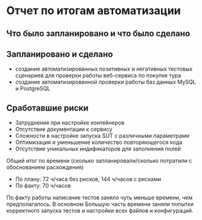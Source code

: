 # Отчет по итогам автоматизации

## Что было запланировано и что было сделано

## Запланировано и сделано
- создание автоматизированных позитивных и негативных тестовых сценариев для проверки работы веб-сервиса по покупке тура
- создание автоматизированной проверки работы баз данных MySQL и PostgreSQL

## Сработавшие риски
- Затруднения при настройке контейнеров
- Отсутствие документации к сервису
- Сложности в настройке запуска SUT с различными параметрами
- Оптимизация и уменьшение количество повторяющегося кода
- Отсутствие уникальных индификаторов для заполнения полей

Общий итог по времени (сколько запланировали/сколько потратили с обоснованием расхождения)
- По плану: 72 ч/часа без рисков, 144 ч/часов с рисками
- По факту: 70 ч/часов

По факту работы написание тестов заняло чуть меньше времени, чем предполагалось. В основном Большую часть времени заняли попытки корректного запуска тестов и настройки всех файлов и конфигураций.